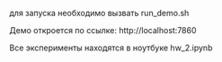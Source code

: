 для запуска необходимо вызвать run_demo.sh

Демо откроется по ссылке: http://localhost:7860


Все эксперименты находятся в ноутбуке hw_2.ipynb